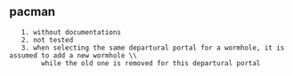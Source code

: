 ## pacman
      
       1. without documentations
       2. not tested
       3. when selecting the same departural portal for a wormhole, it is assumed to add a new wormhole \\
            while the old one is removed for this departural portal
